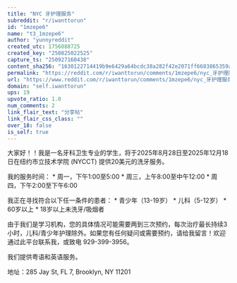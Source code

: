 ```yaml
---
title: "NYC 牙护理服务"
subreddit: "r/iwanttorun"
id: "1mzepe6"
name: "t3_1mzepe6"
author: "yunnyreddit"
created_utc: 1756088725
created_key: "250825022525"
capture_ts: "250927160438"
content_sha256: "1630122714419b9e6429a64bcdc38a282f42e2071ff6683865359a64816d9d02"
permalink: "https://reddit.com/r/iwanttorun/comments/1mzepe6/nyc_牙护理服务/"
url: "https://www.reddit.com/r/iwanttorun/comments/1mzepe6/nyc_牙护理服务/"
domain: "self.iwanttorun"
ups: 19
upvote_ratio: 1.0
num_comments: 2
link_flair_text: "分享帖"
link_flair_css_class: ""
over_18: false
is_self: true
---
```


大家好！！我是一名牙科卫生专业的学生，​​将于2025年8月28日至2025年12月18日在纽约市立技术学院
(NYCCT) 提供20美元的洗牙服务。

我的服务时间： \* 周一，下午1:00至5:00 \* 周三，上午8:00至中午12:00 \*
周四，下午2:00至下午6:00

我正在寻找符合以下任一条件的患者： \* 青少年（13-19岁） \*
儿科（5-12岁） \* 60岁以上 \* 18岁以上未洗牙/吸烟者

由于我们是学习机构，您的具体情况可能需要两到三次预约，每次治疗最长持续3小时，儿科/青少年护理除外。如果您有任何疑问或需要预约，请给我留言！欢迎通过此平台联系我，或致电
929-399-3956。

我们提供粤语和英语服务。

地址：285 Jay St, FL 7, Brooklyn, NY 11201
